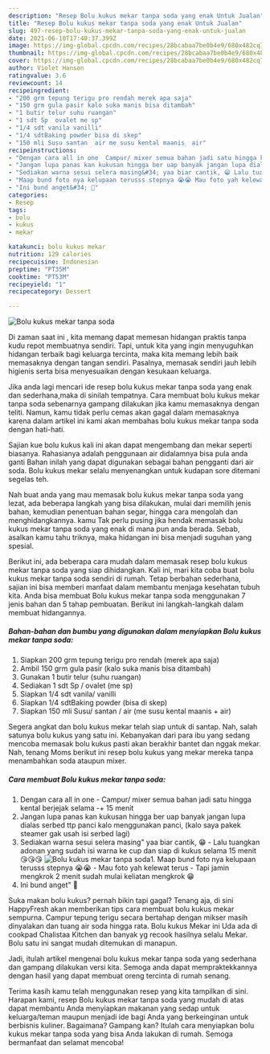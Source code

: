 ```yaml
---
description: "Resep Bolu kukus mekar tanpa soda yang enak Untuk Jualan"
title: "Resep Bolu kukus mekar tanpa soda yang enak Untuk Jualan"
slug: 497-resep-bolu-kukus-mekar-tanpa-soda-yang-enak-untuk-jualan
date: 2021-06-10T17:40:37.399Z
image: https://img-global.cpcdn.com/recipes/28bcabaa7be0b4e9/680x482cq70/bolu-kukus-mekar-tanpa-soda-foto-resep-utama.jpg
thumbnail: https://img-global.cpcdn.com/recipes/28bcabaa7be0b4e9/680x482cq70/bolu-kukus-mekar-tanpa-soda-foto-resep-utama.jpg
cover: https://img-global.cpcdn.com/recipes/28bcabaa7be0b4e9/680x482cq70/bolu-kukus-mekar-tanpa-soda-foto-resep-utama.jpg
author: Violet Hanson
ratingvalue: 3.6
reviewcount: 14
recipeingredient:
- "200 grm tepung terigu pro rendah merek apa saja"
- "150 grm gula pasir kalo suka manis bisa ditambah"
- "1 butir telur suhu ruangan"
- "1 sdt Sp  ovalet me sp"
- "1/4 sdt vanila vanilli"
- "1/4 sdtBaking powder bisa di skep"
- "150 mli Susu santan  air me susu kental maanis  air"
recipeinstructions:
- "Dengan cara all in one  Campur/ mixer semua bahan jadi satu hingga kental berjejak selama -+ 15 menit"
- "Jangan lupa panas kan kukusan hingga ber uap banyak jangan lupa dialas serbed ttp panci kalo menggunakan panci, (kalo saya pakek steamer gak usah isi serbed lagi)"
- "Sediakan warna sesui selera masing&#34; yaa biar cantik, 😁 Lalu tuangkan adonan yang sudah isi warna ke cup dan siap di kukus selama 15 menit 😘😘😘"
- "Maap bund foto nya kelupaan terusss stepnya 😭😭 Mau foto yah kelewat terus  Tapi jamin mengkrok 2 menit sudah mulai keliatan mengkrok 😁"
- "Ini bund anget&#34; 🤤"
categories:
- Resep
tags:
- bolu
- kukus
- mekar

katakunci: bolu kukus mekar 
nutrition: 129 calories
recipecuisine: Indonesian
preptime: "PT35M"
cooktime: "PT53M"
recipeyield: "1"
recipecategory: Dessert

---
```



![Bolu kukus mekar tanpa soda](https://img-global.cpcdn.com/recipes/28bcabaa7be0b4e9/680x482cq70/bolu-kukus-mekar-tanpa-soda-foto-resep-utama.jpg)

Di zaman  saat ini , kita memang dapat memesan hidangan praktis tanpa kudu repot membuatnya sendiri. Tapi, untuk kita yang ingin menyuguhkan hidangan terbaik bagi keluarga tercinta, maka kita memang lebih baik memasaknya dengan tangan sendiri. Pasalnya, memasak sendiri jauh lebih higienis serta bisa menyesuaikan dengan kesukaan keluarga.

Jika anda lagi mencari ide resep bolu kukus mekar tanpa soda yang enak dan sederhana,maka di sinilah tempatnya. Cara membuat bolu kukus mekar tanpa soda  sebenarnya gampang dilakukan jika kamu memasaknya dengan teliti. Namun, kamu tidak perlu cemas akan gagal dalam memasaknya 
karena dalam artikel ini kami akan membahas bolu kukus mekar tanpa soda dengan hati-hati.  

Sajian kue bolu kukus kali ini akan dapat mengembang dan mekar seperti biasanya. Rahasianya adalah penggunaan air didalamnya bisa pula anda ganti Bahan inilah yang dapat digunakan sebagai bahan pengganti dari air soda. Bolu kukus mekar selalu menyenangkan untuk kudapan sore ditemani segelas teh.

Nah buat anda yang mau memasak bolu kukus mekar tanpa soda yang lezat, ada beberapa langkah yang bisa dilakukan, mulai dari memilih jenis bahan, kemudian penentuan bahan segar, hingga cara mengolah dan menghidangkannya. kamu Tak perlu pusing jika hendak memasak bolu kukus mekar tanpa soda yang enak di mana pun anda berada. Sebab, asalkan kamu  tahu triknya, maka hidangan ini bisa menjadi suguhan yang spesial.

Berikut ini, ada beberapa cara mudah dalam memasak resep bolu kukus mekar tanpa soda yang siap dihidangkan. Kali ini, mari kita coba buat bolu kukus mekar tanpa soda sendiri di rumah. Tetap berbahan sederhana, sajian ini bisa memberi manfaat dalam membantu menjaga kesehatan tubuh kita. Anda bisa membuat Bolu kukus mekar tanpa soda menggunakan 7 jenis bahan dan 5 tahap pembuatan. Berikut ini langkah-langkah dalam membuat hidangannya.

<!--inarticleads1-->

##### Bahan-bahan dan bumbu yang digunakan dalam menyiapkan Bolu kukus mekar tanpa soda:

1. Siapkan 200 grm tepung terigu pro rendah (merek apa saja)
1. Ambil 150 grm gula pasir (kalo suka manis bisa ditambah)
1. Gunakan 1 butir telur (suhu ruangan)
1. Sediakan 1 sdt Sp / ovalet (me sp)
1. Siapkan 1/4 sdt vanila/ vanilli
1. Siapkan 1/4 sdtBaking powder (bisa di skep)
1. Siapkan 150 mli Susu/ santan / air (me susu kental maanis + air)


Segera angkat dan bolu kukus mekar telah siap untuk di santap. Nah, salah satunya bolu kukus yang satu ini. Kebanyakan dari para ibu yang sedang mencoba memasak bolu kukus pasti akan berakhir bantet dan nggak mekar. Nah, tenang Moms berikut ini resep bolu kukus yang mekar mereka tanpa menambahkan soda ataupun mixer. 

<!--inarticleads2-->

##### Cara membuat Bolu kukus mekar tanpa soda:

1. Dengan cara all in one  - Campur/ mixer semua bahan jadi satu hingga kental berjejak selama -+ 15 menit
1. Jangan lupa panas kan kukusan hingga ber uap banyak jangan lupa dialas serbed ttp panci kalo menggunakan panci, (kalo saya pakek steamer gak usah isi serbed lagi)
1. Sediakan warna sesui selera masing&#34; yaa biar cantik, 😁 - Lalu tuangkan adonan yang sudah isi warna ke cup dan siap di kukus selama 15 menit 😘😘😘
<img src="https://img-global.cpcdn.com/steps/0b6d084f16ba637b/160x128cq70/bolu-kukus-mekar-tanpa-soda-langkah-memasak-3-foto.jpg" alt="Bolu kukus mekar tanpa soda">1. Maap bund foto nya kelupaan terusss stepnya 😭😭 - Mau foto yah kelewat terus  - Tapi jamin mengkrok 2 menit sudah mulai keliatan mengkrok 😁
1. Ini bund anget&#34; 🤤


Suka makan bolu kukus? pernah bikin tapi gagal? Tenang aja, di sini HappyFresh akan memberikan tips cara membuat bolu kukus mekar sempurna. Campur tepung terigu secara bertahap dengan mikser masih dinyalakan dan tuang air soda hingga rata. Bolu kukus Mekar ini Uda ada di cookpad Chalistaa Kitchen dan banyak yg recook hasilnya selalu Mekar. Bolu satu ini sangat mudah ditemukan di manapun. 

Jadi, itulah artikel mengenai  bolu kukus mekar tanpa soda  yang sederhana dan gampang dilakukan versi kita. Semoga anda dapat mempraktekkannya dengan hasil yang dapat membuat oreng tercinta di rumah senang. 

Terima kasih kamu telah menggunakan resep yang kita tampilkan di sini. Harapan kami, resep  Bolu kukus mekar tanpa soda yang mudah di atas dapat membantu Anda menyiapkan makanan yang sedap untuk keluarga/teman maupun menjadi ide bagi Anda yang berkeinginan untuk berbisnis kuliner. Bagaimana? Gampang kan? Itulah cara menyiapkan bolu kukus mekar tanpa soda yang bisa Anda lakukan di rumah. Semoga bermanfaat dan selamat mencoba!

